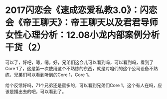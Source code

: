 # 2017闪恋会《速成恋爱私教3.0》：闪恋会《帝王聊天》：帝王聊天以及君君导师女性心理分析：12.08小龙内部案例分析干货（2）

可以了，好吧，嗯，嗯，好，兄弟们这会儿可以看到吗，可以看到吗，看到了Core 1了，这是第一次使用这个不熟练的东西，就是对咱们的这个公司设备不熟练，兄弟们可以看到听到的Core 1，Core 1。

给个反馈好吗，71个兄弟还是蛮多的，可以看到兄弟们Core 1，这个有人在吗，应该是播出去的吧，可以看到了。

